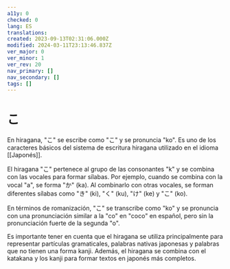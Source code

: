 ```yaml
---
a11y: 0
checked: 0
lang: ES
translations: 
created: 2023-09-13T02:31:06.000Z
modified: 2024-03-11T23:13:46.837Z
ver_major: 0
ver_minor: 1
ver_rev: 20
nav_primary: []
nav_secondary: []
tags: []
---
```

# こ

En hiragana, "こ" se escribe como "こ" y se pronuncia "ko". Es uno de los caracteres básicos del sistema de escritura hiragana utilizado en el idioma [[Japonés]].

El hiragana "こ" pertenece al grupo de las consonantes "k" y se combina con las vocales para formar sílabas. Por ejemplo, cuando se combina con la vocal "a", se forma "か" (ka). Al combinarlo con otras vocales, se forman diferentes sílabas como "き" (ki), "く" (ku), "け" (ke) y "こ" (ko).

En términos de romanización, "こ" se transcribe como "ko" y se pronuncia con una pronunciación similar a la "co" en "coco" en español, pero sin la pronunciación fuerte de la segunda "o".

Es importante tener en cuenta que el hiragana se utiliza principalmente para representar partículas gramaticales, palabras nativas japonesas y palabras que no tienen una forma kanji. Además, el hiragana se combina con el katakana y los kanji para formar textos en japonés más completos.